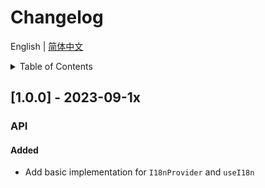 
# Changelog


English | [简体中文](https://github.com/i18n-pro/solid/blob/v0.1.0-alpha.4/docs/dist/CHANGELOG_zh-CN.md)


<details >
  <summary>Table of Contents</summary>

  &emsp;&emsp;[[1.0.0] - 2023-09-1x](#100---2023-09-1x)<br/>
  &emsp;&emsp;&emsp;&emsp;[API](#100-api)<br/>
  &emsp;&emsp;&emsp;&emsp;&emsp;&emsp;[Added](#100-api-added)<br/>

</details>

## [1.0.0] - 2023-09-1x

<h3 id="100-api">API</h3>

<h4 id="100-api-added">Added</h4>

* Add basic implementation for  `I18nProvider`  and  `useI18n` 

